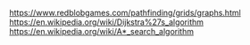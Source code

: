 https://www.redblobgames.com/pathfinding/grids/graphs.html
https://en.wikipedia.org/wiki/Dijkstra%27s_algorithm
https://en.wikipedia.org/wiki/A*_search_algorithm
